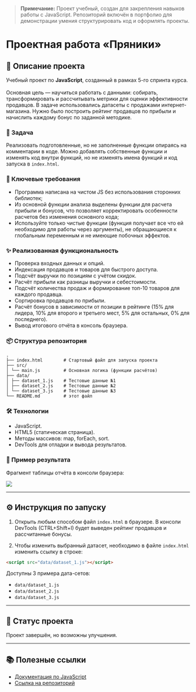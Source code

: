 > **Примечание:** Проект учебный, создан для закрепления навыков работы с JavaScript. Репозиторий включён в портфолио для демонстрации умения структурировать код и оформлять проекты.

<h1>Проектная работа «Пряники»</h1>

## 📖 Описание проекта  
Учебный проект по **JavaScript**, созданный в рамках 5-го спринта курса.  <br><br>
Основная цель — научиться работать с данными: собирать, трансформировать и рассчитывать метрики для оценки эффективности продавцов. В задаче использовались датасеты с продажами интернет-магазина. Нужно было построить рейтинг продавцов по прибыли и начислить каждому бонус по заданной методике.  

### 🎯 Задача
Реализовать подготовленные, но не заполненные функции опираясь на комментарии в коде.
Можно добавлять собственные функции и изменять код внутри функций, но не изменять имена функций и код запуска в `index.html`.

### 📌 Ключевые требования
- Программа написана на чистом JS без использования сторонних библиотек;
- Из основной функции анализа выделены функции для расчета прибыли и бонусов, что позволяет корректировать особенности расчетов без изменения основного кода;
- Используйте только чистые функции (функция получает все что ей необходимо для работы через аргументы), не обращающиеся к глобальным переменным и не имеющие побочных эффектов.

### ✨ Реализованная функциональность  
- Проверка входных данных и опций.  
- Индексация продавцов и товаров для быстрого доступа.  
- Подсчёт выручки по позициям с учётом скидок.  
- Расчёт прибыли как разницы выручки и себестоимости.  
- Подсчёт количества продаж и формирование топ-10 товаров для каждого продавца.  
- Сортировка продавцов по прибыли.  
- Расчёт бонусов в зависимости от позиции в рейтинге (15% для лидера, 10% для второго и третьего мест, 5% для остальных, 0% для последнего).  
- Вывод итогового отчёта в консоль браузера.  

### 📦 Структура репозитория

```
.
├── index.html        # Стартовый файл для запуска проекта
├── src/
│ └── main.js         # Основная логика (функции расчётов)
├── data/
│ ├── dataset_1.js    # Тестовые данные №1
│ ├── dataset_2.js    # Тестовые данные №2
│ └── dataset_3.js    # Тестовые данные №3
└── README.md         # этот файл
```

### 🛠 Технологии

* JavaScript.
* HTML5 (статическая страница).
* Методы массивов: map, forEach, sort.
* DevTools для отладки и вывода результатов.

### 📸 Пример результата

Фрагмент таблицы отчёта в консоли браузера:

<img src="https://pictures.s3.yandex.net/resources/snimokjekrana2024-12-16v14.27.10-1_1742301960.png" />

---

## ⚙️ Инструкция по запуску 
1. Открыть любым способом файл `index.html` в браузере. В консоли DevTools (CTRL+Shift+I) будет выведен рейтинг продавцов и рассчитанные бонусы.

2. Чтобы изменить выбранный датасет, необходимо в файле `index.html` изменить ссылку в строке:
```html
<script src="data/dataset_1.js"></script>
```
Доступны 3 примера дата-сетов:
- `data/dataset_1.js`
- `data/dataset_2.js`
- `data/dataset_3.js`

---

## 📌 Статус проекта

Проект завершён, но возможны улучшения.

---

## 📚 Полезные ссылки

* [Документация по JavaScript](https://developer.mozilla.org/ru/docs/Web/JavaScript?utm_source=chatgpt.com)
* [Ссылка на репозиторий](https://github.com/afanassk/sales-bonus)
